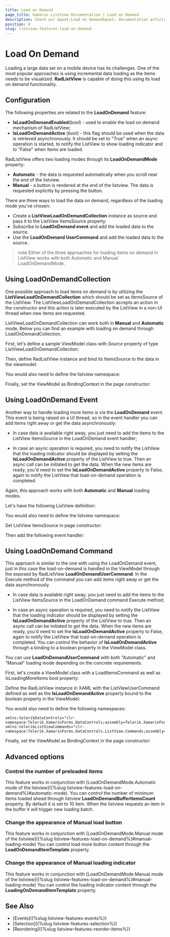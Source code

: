 ```yaml
---
title: Load on Demand
page_title: Xamarin ListView Documentation | Load on Demand
description: Check our &quot;Load on Demand&quot; documentation article for Telerik ListView for Xamarin control.
position: 8
slug: listview-features-load-on-demand
---
```


# Load On Demand

Loading a large data set on a mobile device has its challenges. One of the most popular approaches is using incremental data loading as the items needs to be visualized. **RadListView** is capable of doing this using its load on demand functionality. 

## Configuration

The following properties are related to the **LoadOnDemand** feature:

* **IsLoadOnDemandEnabled**(*bool*) - used to enable the load on demand mechanism of RadListView;
* **IsLoadOnDemandActive** (*bool*) - this flag should be used when the data is retrieved asynchronously. It should be set to "True" when an async operation is started, to notify the ListView to show loading indicator and to "False" when items are loaded. 

RadListView offers two loading modes through its **LoadOnDemandMode** property:

 * **Automatic** - the data is requested automatically when you scroll near the end of the listview.
 * **Manual** - a button is rendered at the end of the listview. The data is requested explicitly by pressing the button.

There are three ways to load the data on demand, regardless of the loading mode you've chosen:

* Create a **ListViewLoadOnDemandCollection** instance as source and pass it to the ListView ItemsSource property.
* Subscribe to **LoadOnDemand event** and add the loaded data to the source.
* Use the **LoadOnDemand UserCommand** and add the loaded data to the source.

>note Either of the three approaches for loading items on demand in ListView works with both Automatic and Manual LoadOnDemandMode.

## Using LoadOnDemandCollection

One possible approach to load items on demand is by utilizing the **ListViewLoadOnDemandCollection** which should be set as ItemsSource of the ListView. The ListViewLoadOnDemandCollection accepts an action in the constructor and this action is later executed  by the ListView in a non-UI thread when new items are requested.

ListViewLoadOnDemandCollection can work both in **Manual** and **Automatic** mode. Below you can find an example with loading on demand through LoadOnDemandCollection.

First, let's define a sample ViewModel class with *Source* property of type ListViewLoadOnDemandCollection:

<snippet id='listview-loadondemand-loadondemandcollection-viewmodel'/>

Then, define RadListView instance and bind its ItemsSource to the data in the viewmodel:

<snippet id='listview-loadondemand-loadondemandcollection-declaration'/>

You would also need to define the listview namespace:

<snippet id='xmlns-telerikdatacontrols'/>

Finally, set the ViewModel as BindingContext in the page constructor:

<snippet id='listview-loadondemand-loadondemandcollection-binding'/>

## Using LoadOnDemand Event

Another way to handle loading more items is via the **LoadOnDemand** event. This event is being raised on a UI thread, so in the event handler you can add items right away or get the data asynchronously:

* In case data is available right away, you just need to add the items to the ListView ItemsSource in the LoadOnDemand event handler;

* In case an async operation is required, you need to notify the ListView that the loading indicator should be displayed by setting the **IsLoadOnDemandActive** property of the ListView to true. Then an async call can be initiated to get the data. When the new items are ready, you'd need to set the **IsLoadOnDemandActive** property to False, again to notify the ListView that load-on-demand operation is completed.

Again, this approach works with both **Automatic** and **Manual** loading modes.

Let's have the following ListView definition:

<snippet id='listview-loadondemand-loadondemandeventauto-declaration'/>

You would also need to define the listview namespace:

<snippet id='xmlns-telerikdatacontrols'/>

Set ListView itemsSource in page constructor:

<snippet id='listview-loadondemand-loadondemandeventauto-bind'/>

Then add the following event handler:

<snippet id='listview-loadondemand-loadondemandeventauto-event'/>

## Using LoadOnDemand Command

This approach is similar to the one with using the LoadOnDemand event, just in this case the load-on-demand is handled in the ViewModel through the exposed by RadListView **LoadOnDemandUserCommand**. In the Execute method of the command you can add items right away or get the data asynchronously.

* In case data is available right away, you just need to add the items to the ListView ItemsSource in the LoadOnDemand command Execute method;

* In case an async operation is required, you need to notify the ListView that the loading indicator should be displayed by setting the **IsLoadOnDemandActive** property of the ListView to true. Then an async call can be initiated to get the data. When the new items are ready, you'd need to set the **IsLoadOnDemandActive** property to False, again to notify the ListView that load-on-demand operation is completed. You can control the behavior of **IsLoadOnDemandActive** through a binding to a boolean property in the ViewModel class.

You can use **LoadOnDemandUserCommand** with both "Automatic" and "Manual" loading mode depending on the concrete requirements.

First, let's create a ViewModel class with a LoadItemsCommand as well as IsLoadingMoreItems bool property:

<snippet id='listview-loadondemand-loadondemandcommand-viewmodel' />

Define the RadListView instance in XAML with the ListViewUserCommand defined as well as the **IsLoadOnDemandActive** property bound to the boolean property in the ViewModel:

<snippet id='listview-loadondemand-loadondemandcommand-declaration'/>

You would also need to define the following namespaces:

```XAML
xmlns:telerikDataControls="clr-namespace:Telerik.XamarinForms.DataControls;assembly=Telerik.XamarinForms.DataControls"
xmlns:telerikListViewCommands="clr-namespace:Telerik.XamarinForms.DataControls.ListView.Commands;assembly=Telerik.XamarinForms.DataControls"
```

Finally, set the ViewModel as BindingContext in the page constructor:

<snippet id='listview-loadondemand-loadondemandcommand-binding'/>

## Advanced options

### Control the number of preloaded items
This feature works in conjunction with [LoadOnDemandMode.Automatic mode of the listview]({%slug listview-features-load-on-demand%}#automatic-mode).  You can control the number of minimum items loaded ahead through listview **LoadOnDemandBufferItemsCount** property. By default it is set to 10 item. When the listview requests an item in the buffer it will trigger new loading batch.

### Change the appearance of Manual load button
This feature works in conjunction with [LoadOnDemandMode.Manual mode of the listview]({%slug listview-features-load-on-demand%}#manual-loading-mode)
You can control load more button content through the **LoadOnDemandItemTemplate** property.

<snippet id='listview-loadondemand-loadondemandcustomizations-lodbutton'/>

### Change the appearance of Manual loading indicator
This feature works in conjunction with [LoadOnDemandMode.Manual mode of the listview]({%slug listview-features-load-on-demand%}#manual-loading-mode)
You can control the loading indicator content through the **LoadingOnDemandItemTemplate** property.

<snippet id='listview-loadondemand-loadondemandcustomizations-loadingindicator'/>

## See Also

- [Events]({%slug listview-features-events%})
- [Selection]({%slug listview-features-selection%})
- [Reordering]({%slug listview-features-reorder-items%})
